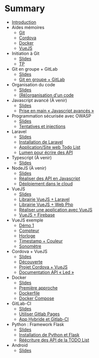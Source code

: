 # Summary

- [Introduction](README.md)
- Aides mémoires
  - [Git](cheatsheets/git/README.md)
  - [Cordova](cheatsheets/cordova/README.md)
  - [Docker](cheatsheets/docker/README.md)
  - [VueJS](cheatsheets/vuejs/README.md)
- Initiation à Git
  - [Slides](https://cours.brosseau.ovh/cours/sources/revealjs/index.html?source=git)
  - [TP](tp/git_initiation/README.md)
- Git en groupe + GitLab
  - [Slides](https://cours.brosseau.ovh/cours/sources/revealjs/index.html?source=gitlab)
  - [Git en groupe + GitLab](tp/gitlab/README.md)
- Organisation du code
  - [Slides](https://cours.brosseau.ovh/cours/sources/revealjs/index.html?source=organisations)
  - [(Ré)organisation d'un code](tp/organisation/introduction.md)
- Javascript avancé (À venir)
  - [Slides](https://cours.brosseau.ovh/cours/sources/revealjs/index.html?source=javascript_avancés)
  - [Prise en main « Javascript avancés »](tp/javascript_avancés/introduction.md)
- Programmation sécurisée avec OWASP
  - [Slides](https://cours.brosseau.ovh/cours/sources/revealjs/index.html?source=securite_applications)
  - [Tentatives et injections](tp/securite/README.md)
- Laravel
  - [Slides](https://cours.brosseau.ovh/cours/sources/revealjs/index.html?source=laravel)
  - [Installation de Laravel](tp/laravel/introduction.md)
  - [Application/Site web Todo List](tp/laravel/application_todo_list.md)
  - [Lumen pour écrire des API](tp/laravel/creation_api.md)
- Typescript (À venir)
  - [Slides](https://cours.brosseau.ovh/cours/sources/revealjs/index.html?source=typescript)
- NodeJS  (À venir)
  - [Slides](https://cours.brosseau.ovh/cours/sources/revealjs/index.html?source=nodejs)
  - [Réaliser des API en Javascript](tp/nodejs/api.md)
  - [Déploiement dans le cloud](tp/nodejs/firebase.md)
- VueJS
  - [Slides](https://cours.brosseau.ovh/cours/sources/revealjs/index.html?source=vuejs)
  - [Librairie VueJS + Laravel](tp/vuejs/tp1-vuejs-laravel-api.md)
  - [Librairie VueJS + Web Php](tp/vuejs/tp1.md)
  - [Réaliser une application avec VueJS](tp/vuejs/tp2.md)
  - [VueJS + Firebase](tp/vuejs/firebase-vuejs.md)
- VueJS exemple
  - [Démo 1](https://cours.brosseau.ovh/demo/vuejs/demo1/index.html)
  - [Compteur](https://cours.brosseau.ovh/demo/vuejs/counter/index.html)
  - [Horloge](https://cours.brosseau.ovh/demo/vuejs/clock/index.html)
  - [Timestamp + Couleur](https://cours.brosseau.ovh/demo/vuejs/timestamp-color/index.html)
  - [Sonomètre](https://cours.brosseau.ovh/demo/vuejs/sound/index.html)
- Cordova + VueJS
  - [Slides](https://cours.brosseau.ovh/cours/sources/revealjs/index.html?source=cordova)
  - [Découverte](tp/cordova/decouverte.md)
  - [Projet Cordova + VueJS](tp/cordova/vuejs_cordova.md)
  - [Documentation API « Led »](tp/api/doc_api_led.md)
- Docker
  - [Slides](https://rawgit.com/c4software/bts/master/cours/docker/)
  - [Première approche](tp/docker/introduction.md)
  - [Dockerfile](tp/docker/dockerfile.md)
  - [Docker Compose](tp/docker/docker_compose.md)
- GitLab-CI
  - [Slides](https://cours.brosseau.ovh/cours/sources/revealjs/index.html?source=gitlabci)
  - [Utiliser Gitlab Pages](tp/ci/pages.md)
  - [App Hybride et Gitlab-CI](tp/ci/ci-hybride.md)
- Python : Framework Flask
  - [Slides](https://cours.brosseau.ovh/cours/sources/revealjs/index.html?source=python)
  - [Installation de Python et Flask](./tp/python/flask.md)
  - [Réécriture des API de la TODO List](./tp/python/flask_todolist_api.md)
- Android
  - [Slides](https://cours.brosseau.ovh/cours/sources/revealjs/index.html?source=android)
